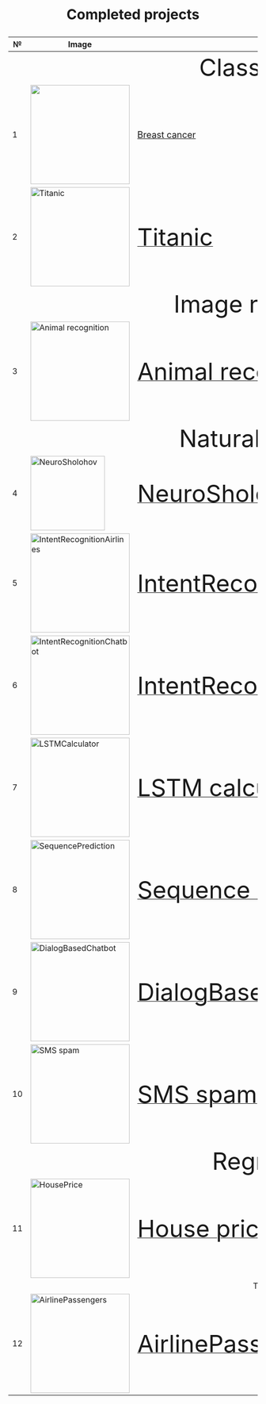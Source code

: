 # <p align="center"> Completed projects </p>
<table>
<thead>
  <tr>
    <th>№</th>
    <th>Image</th>
    <th>Name</th>
    <th>Problem</th>
    <th>Size</th>
  </tr>
</thead>
<tbody>
  <tr>
    <td colspan="5" align="center"><font size="24">Classification</font></td>
  </tr>
  <tr>
    <td>1</td>
    <td><img src="https://image.freepik.com/free-photo/physician-noting-down-symptoms-patient_53876-63308.jpg" width="200"></td>
    <td><a href="https://github.com/sersonSerson/Projects/tree/master/Classification/BreastCancer"><font size="4">Breast cancer</font></a></td>
    <td>Predict the type of brest tumor</td>
    <td>Medium<br>(645 lines)</td>
  </tr>
  <tr>
    <td>2</td>
    <td><img src="https://c4.wallpaperflare.com/wallpaper/378/267/803/titanic-ship-cruise-ship-drawing-night-hd-wallpaper-preview.jpg" alt="Titanic" width="200"></td>
    <td><a href="https://github.com/sersonSerson/Projects/tree/master/Classification/Titanic"><font size="14">Titanic</font></a></td>
    <td>Predict the survival of a person in a Titanic crash</td>
    <td>Large<br>(1389 lines)</td>
  </tr>
  <tr>
    <td colspan="5" align="center"><font size="24">Image recognition</font></td>
  </tr>
  <tr>
    <td>3</td>
    <td><img src="https://image.freepik.com/free-vector/group-cute-animals-cartoon-character-isolated_1308-46747.jpg" alt="Animal recognition" width="200"></td>
    <td><a href="https://github.com/sersonSerson/Projects/tree/master/ImageRecognition/AnimalRecognition"><font size="14">Animal recognition</font></a></td>
    <td>Decide what animal is on the picture</td>
    <td>Medium<br>(473 lines)</td>
  </tr>
  <tr>
    <td colspan="5" align="center"><font size="24">Natural language</font></td>
  </tr>
  <tr>
    <td>4</td>
    <td><img src="https://img4.labirint.ru/rc/b560062516ee23c7c444a55affb91068/220x340/books52/511072/cover.jpg?1567603787" alt="NeuroSholohov" width="150"></td>
    <td><a href="https://github.com/sersonSerson/Projects/tree/master/NaturalLanguage/NeuroSholohov"><font size="14">NeuroSholohov</font></a></td>
    <td>Write new text to imitate the style of Mihail Sholohov</td>
    <td>Small<br>(233 lines)</td>
  </tr>
  <tr>
    <td>5</td>
    <td><img src="https://image.freepik.com/free-photo/portrait-smiling-businesswoman-showing-her-boarding-pass_107420-95785.jpg" alt="IntentRecognitionAirlines" width="200"></td>
    <td><a href="https://github.com/sersonSerson/Projects/tree/master/NaturalLanguage/IntentRecognitionAirlines"><font size="14">IntentRecognitionAirlines</font></a></td>
    <td>Understand user's intent and generate respective response</td>
    <td>Medium<br>(659 lines)</td>
  </tr>
  <tr>
    <td>6</td>
    <td><img src="https://image.freepik.com/free-photo/robot-doing-peace-sign_1048-3527.jpg" alt="IntentRecognitionChatbot" width="200"></td>
    <td><a href="https://github.com/sersonSerson/Projects/tree/master/NaturalLanguage/IntentRecognitionChatbot"><font size="14">IntentRecognitionChatbot</font></a></td>
    <td>Understands user's intent from natural language query and responseswith predefined answers.</td>
    <td>Small<br>(305 lines)</td>
  </tr>
  <tr>
    <td>7</td>
    <td><img src="https://image.freepik.com/free-vector/realistic-calculator-isolated-white_153563-1.jpg" alt="LSTMCalculator" width="200"></td>
    <td><a href="https://github.com/sersonSerson/Projects/tree/master/NaturalLanguage/LSTMCalculator"><font size="14">LSTM calculator</font></a></td>
    <td>One function calculator. Works based on LSTM Neural Network thatpredicts sequence on result based on sequence of calculation.</td>
    <td>Small<br>(220 lines)</td>
  </tr>
  <tr>
    <td>8</td>
    <td><img src="https://image.freepik.com/free-vector/write-missing-number-worksheet-education_71599-3881.jpg" alt="SequencePrediction" width="200"></td>
    <td><a href="https://github.com/sersonSerson/Projects/tree/master/NaturalLanguage/SequencePrediction"><font size="14">Sequence Prediction</font></a></td>
    <td>Predict sequences of numbers with encoder-decoder architecture.<br></td>
    <td>Small<br>(189 lines)</td>
  </tr>
  <tr>
    <td>9</td>
    <td><img src="https://image.freepik.com/free-vector/surprised-talking-robot-speech-bubbles-chatbot-dialog-online-lesson_74855-103.jpg" alt="DialogBasedChatbot" width="200"></td>
    <td><a href="https://github.com/sersonSerson/Projects/tree/master/NaturalLanguage/DialogBasedChatbot"><font size="14">DialogBasedChatbot</font></a></td>
    <td>Encoder-decoder structure Neural Network for chatbot.<br></td>
    <td>Medium<br>(473 lines)</td>
  </tr>
  <tr>
    <td>10</td>
    <td><img src=https://image.freepik.com/free-vector/new-message-concept-landing-page_52683-26980.jpg alt="SMS spam"width="200"></td>
    <td><a href="https://github.com/sersonSerson/Projects/tree/master/NaturalLanguage/SMS%20spam"><font size="14">SMS spam</font></a></td>
    <td>Predict if the message is spam.</td>
    <td>Medium<br>(910 lines)<br></td>
  </tr>
  <tr>
    <td colspan="5" align="center"><font size="24">Regression</font></td>
  </tr>
  <tr>
    <td>11</td>
    <td><img src="http://www.clipartbest.com/cliparts/yio/LdA/yioLdA9eT.jpg" alt="HousePrice" width="200"></td>
    <td><a href="https://github.com/sersonSerson/Projects/tree/master/NaturalLanguage/DialogBasedChatbot"><font size="14">House price</font></a></td>
    <td>Predict,the price of a house given its features.</td>
    <td>Large<br>(1910 lines)<br></td>
  </tr>
  <tr>
    <td colspan="5" align="center">Time series</td>
  </tr>
  <tr>
    <td>12</td>
    <td><img src="https://cdn.pixabay.com/photo/2016/04/30/08/35/aircraft-1362586_960_720.jpg" alt="AirlinePassengers" width="200"></td>
    <td><a href="https://github.com/sersonSerson/Projects/tree/master/TimeSeries/AirlinePassengers"><font size="14">AirlinePassengers</font></a></td>
    <td>Predict the number of arline passengers usingSARIMAX or LSTMapproaches.</td>
    <td>Large<br>(1435 lines)<br></td>
  </tr>
</tbody>
</table>